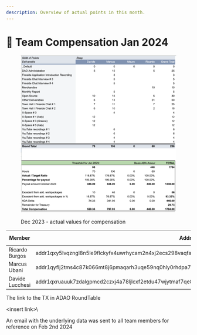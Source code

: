```yaml
---
description: Overview of actual points in this month.
---
```


# 🦄 Team Compensation Jan 2024

<figure><img src="../.gitbook/assets/Screenshot 2024-02-02 at 12.10.00.png" alt=""><figcaption><p>Dec 2023 - actual values for compensation</p></figcaption></figure>

| Member          | Address                                                                                                 | Amount in ADA |
| --------------- | ------------------------------------------------------------------------------------------------------- | :-----------: |
| Ricardo Burgos  | addr1qxy5lvqzngl8n5le9flckyfx4uwrhycam2n4xj2ecs298vaqfa3ryeggjyxsr3afdevzcx7gt7yvhde69xlr498rfwtqv0xaqu |      446      |
| Marcus Ubani    | addr1qyflj2tms4c87k066mt8j6pmaqarh3uqe59nq0hly0rhdpa72nppkzyc0zdth2cm6q8a2v6jd9y8qqdnd05w2cgkxm5stqsgkk |     787.93    |
| Davide Lucchesi | addr1qxruauuk7zdalgpmcd2czxj4a78ljlcxf2etdu47wjytmaf7qe8q04zrre08yqzzqxk3n329hrnd8hpg8pxffupg97wqrh5fly |     520.33    |

The link to the TX in ADAO RoundTable

\<insert link>\


An email with the underlying data was sent to all team members for reference on Feb 2nd 2024
